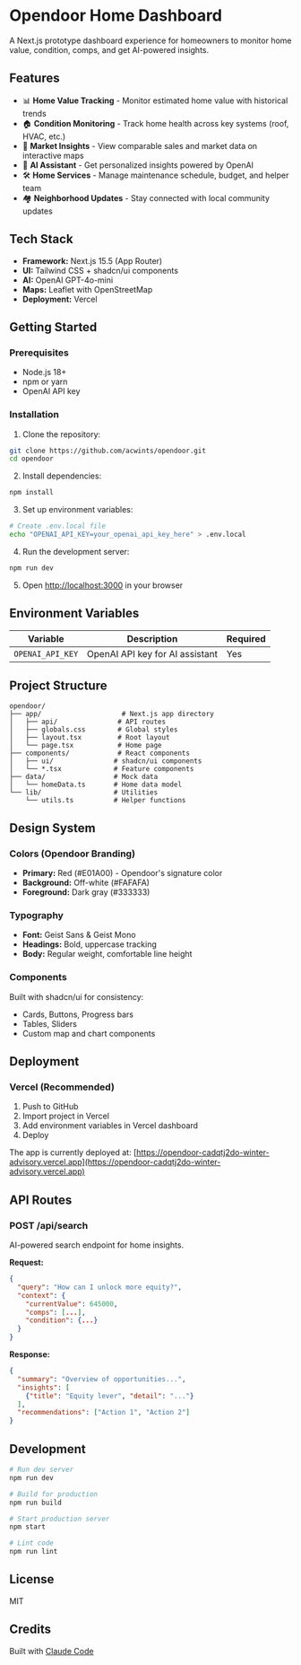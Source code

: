 # Opendoor Home Dashboard

A Next.js prototype dashboard experience for homeowners to monitor home value, condition, comps, and get AI-powered insights.

## Features

- 📊 **Home Value Tracking** - Monitor estimated home value with historical trends
- 🏠 **Condition Monitoring** - Track home health across key systems (roof, HVAC, etc.)
- 📍 **Market Insights** - View comparable sales and market data on interactive maps
- 🤖 **AI Assistant** - Get personalized insights powered by OpenAI
- 🛠️ **Home Services** - Manage maintenance schedule, budget, and helper team
- 🏘️ **Neighborhood Updates** - Stay connected with local community updates

## Tech Stack

- **Framework:** Next.js 15.5 (App Router)
- **UI:** Tailwind CSS + shadcn/ui components
- **AI:** OpenAI GPT-4o-mini
- **Maps:** Leaflet with OpenStreetMap
- **Deployment:** Vercel

## Getting Started

### Prerequisites

- Node.js 18+
- npm or yarn
- OpenAI API key

### Installation

1. Clone the repository:
```bash
git clone https://github.com/acwints/opendoor.git
cd opendoor
```

2. Install dependencies:
```bash
npm install
```

3. Set up environment variables:
```bash
# Create .env.local file
echo "OPENAI_API_KEY=your_openai_api_key_here" > .env.local
```

4. Run the development server:
```bash
npm run dev
```

5. Open [http://localhost:3000](http://localhost:3000) in your browser

## Environment Variables

| Variable | Description | Required |
|----------|-------------|----------|
| `OPENAI_API_KEY` | OpenAI API key for AI assistant | Yes |

## Project Structure

```
opendoor/
├── app/                    # Next.js app directory
│   ├── api/               # API routes
│   ├── globals.css        # Global styles
│   ├── layout.tsx         # Root layout
│   └── page.tsx           # Home page
├── components/            # React components
│   ├── ui/               # shadcn/ui components
│   └── *.tsx             # Feature components
├── data/                 # Mock data
│   └── homeData.ts       # Home data model
└── lib/                  # Utilities
    └── utils.ts          # Helper functions
```

## Design System

### Colors (Opendoor Branding)

- **Primary:** Red (#E01A00) - Opendoor's signature color
- **Background:** Off-white (#FAFAFA)
- **Foreground:** Dark gray (#333333)

### Typography

- **Font:** Geist Sans & Geist Mono
- **Headings:** Bold, uppercase tracking
- **Body:** Regular weight, comfortable line height

### Components

Built with shadcn/ui for consistency:
- Cards, Buttons, Progress bars
- Tables, Sliders
- Custom map and chart components

## Deployment

### Vercel (Recommended)

1. Push to GitHub
2. Import project in Vercel
3. Add environment variables in Vercel dashboard
4. Deploy

The app is currently deployed at: [https://opendoor-cadqtj2do-winter-advisory.vercel.app](https://opendoor-cadqtj2do-winter-advisory.vercel.app)

## API Routes

### POST /api/search

AI-powered search endpoint for home insights.

**Request:**
```json
{
  "query": "How can I unlock more equity?",
  "context": {
    "currentValue": 645000,
    "comps": [...],
    "condition": {...}
  }
}
```

**Response:**
```json
{
  "summary": "Overview of opportunities...",
  "insights": [
    {"title": "Equity lever", "detail": "..."}
  ],
  "recommendations": ["Action 1", "Action 2"]
}
```

## Development

```bash
# Run dev server
npm run dev

# Build for production
npm run build

# Start production server
npm start

# Lint code
npm run lint
```

## License

MIT

## Credits

Built with [Claude Code](https://claude.com/claude-code)
